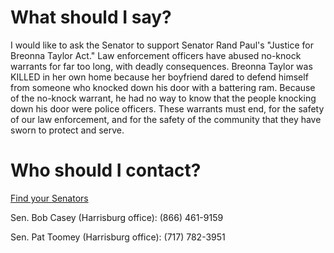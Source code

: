 # What should I say?

I would like to ask the Senator to support Senator Rand Paul's "Justice for Breonna Taylor Act." Law enforcement officers have abused no-knock warrants for far too long, with deadly consequences. Breonna Taylor was KILLED in her own home because her boyfriend dared to defend himself from someone who knocked down his door with a battering ram. Because of the no-knock warrant, he had no way to know that the people knocking down his door were police officers. These warrants must end, for the safety of our law enforcement, and for the safety of the community that they have sworn to protect and serve.

# Who should I contact?

[Find your Senators](https://www.senate.gov/senators/index.htm)

Sen. Bob Casey (Harrisburg office):
(866) 461-9159

Sen. Pat Toomey (Harrisburg office):
(717) 782-3951
